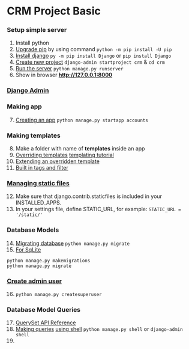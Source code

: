 # CRM Project Basic

### Setup simple server

 1. Install python
 2. [Upgrade pip](https://pip.pypa.io/en/stable/installing/#upgrading-pip) by using command `python -m pip install -U pip`
 3. [Install django](https://docs.djangoproject.com/en/3.1/topics/install/#installing-an-official-release-with-pip) `py -m pip install Django` or `pip install Django`
 4. [Create new project](https://docs.djangoproject.com/en/3.1/intro/tutorial01/#creating-a-project) `django-admin startproject crm` & `cd crm`
 5. [Run the server](https://docs.djangoproject.com/en/3.1/intro/tutorial01/#the-development-server) `python manage.py runserver`
 6. Show in browser __http://127.0.0.1:8000__
 
 
### [Django Admin](https://docs.djangoproject.com/en/3.1/ref/django-admin/#)


### Making app 

 7. [Creating an app](https://docs.djangoproject.com/en/3.1/ref/django-admin/#startapp) `python manage.py startapp accounts`
 
### Making templates

 8. Make a folder with name of **templates** inside an app
 9. [Overriding templates](https://docs.djangoproject.com/en/3.1/howto/overriding-templates/) [templating tutorial ](https://docs.djangoproject.com/en/3.1/intro/tutorial03/)
 10. [Extending an overridden template](https://docs.djangoproject.com/en/3.1/howto/overriding-templates/#extending-an-overridden-template)
 11. [Built in tags and filter](https://docs.djangoproject.com/en/3.1/ref/templates/builtins/)

### [Managing static files](https://docs.djangoproject.com/en/3.1/howto/static-files/)
 
 12. Make sure that django.contrib.staticfiles is included in your INSTALLED_APPS.
 13. In your settings file, define STATIC_URL, for example: `STATIC_URL = '/static/'`
 
 
### Database Models 
 14. [Migrating database](https://docs.djangoproject.com/en/3.1/ref/django-admin/#migrate) `python manage.py migrate`
 15. [For SqLite](https://docs.djangoproject.com/en/3.1/topics/migrations/) 
 ```
python manage.py makemigrations
python manage.py migrate
 ```

### [Create admin user](https://docs.djangoproject.com/en/1.8/intro/tutorial02/#creating-an-admin-user) 

16. `python manage.py createsuperuser`

### Database Model Queries

17. [QuerySet API Reference](https://docs.djangoproject.com/en/3.1/ref/models/querysets/)
18. [Making queries](https://docs.djangoproject.com/en/3.1/topics/db/queries/) [using shell](https://docs.djangoproject.com/en/3.1/ref/django-admin/) `python manage.py shell` or `django-admin shell`
19. 

 
 